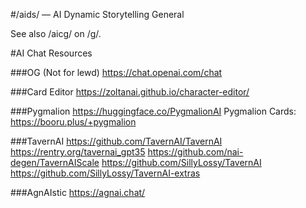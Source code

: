 #/aids/ — AI Dynamic Storytelling General

See also /aicg/ on /g/.

#AI Chat Resources

###OG (Not for lewd)
https://chat.openai.com/chat

###Card Editor
https://zoltanai.github.io/character-editor/

###Pygmalion 
https://huggingface.co/PygmalionAI
Pygmalion Cards: https://booru.plus/+pygmalion

###TavernAI
https://github.com/TavernAI/TavernAI
https://rentry.org/tavernai_gpt35
https://github.com/nai-degen/TavernAIScale
https://github.com/SillyLossy/TavernAI
https://github.com/SillyLossy/TavernAI-extras

###AgnAIstic
https://agnai.chat/
